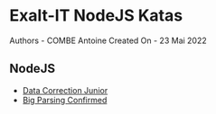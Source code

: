 # Exalt-IT NodeJS Katas
Authors - COMBE Antoine
Created On - 23 Mai 2022
## NodeJS

* [Data Correction Junior](./data_correction/readme.md)
* [Big Parsing Confirmed](./big_parsing/README.md)